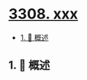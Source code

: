# [3308. xxx](https://github.com/Tdahuyou/TNotes.leetcode/tree/main/notes/3308.%20xxx)

<!-- region:toc -->

- [1. 📝 概述](#1--概述)

<!-- endregion:toc -->

## 1. 📝 概述
